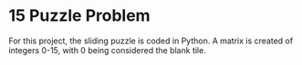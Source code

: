 # 15 Puzzle Problem 
For this project, the sliding puzzle is coded in Python.
A matrix is created of integers 0-15, with 0 being considered the blank tile.
